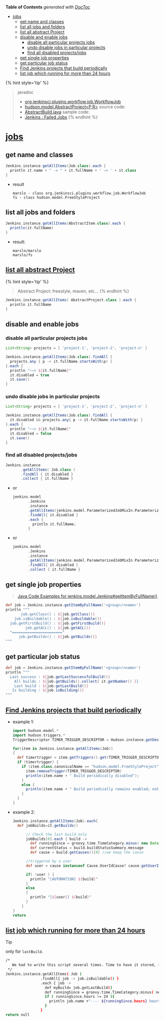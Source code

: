 <!-- START doctoc generated TOC please keep comment here to allow auto update -->
<!-- DON'T EDIT THIS SECTION, INSTEAD RE-RUN doctoc TO UPDATE -->
**Table of Contents**  *generated with [DocToc](https://github.com/thlorenz/doctoc)*

- [jobs](#jobs)
  - [get name and classes](#get-name-and-classes)
  - [list all jobs and folders](#list-all-jobs-and-folders)
  - [list all abstract Project](#list-all-abstract-project)
  - [disable and enable jobs](#disable-and-enable-jobs)
    - [disable all particular projects jobs](#disable-all-particular-projects-jobs)
    - [undo disable jobs in particular projects](#undo-disable-jobs-in-particular-projects)
    - [find all disabled projects/jobs](#find-all-disabled-projectsjobs)
  - [get single job properties](#get-single-job-properties)
  - [get particular job status](#get-particular-job-status)
  - [Find Jenkins projects that build periodically](#find-jenkins-projects-that-build-periodically)
  - [list job which running for more than 24 hours](#list-job-which-running-for-more-than-24-hours)

<!-- END doctoc generated TOC please keep comment here to allow auto update -->

{% hint style='tip' %}
> javadoc
> - [org.jenkinsci.plugins.workflow.job.WorkflowJob](https://javadoc.jenkins.io/plugin/workflow-job/org/jenkinsci/plugins/workflow/job/WorkflowJob.html)
> - [hudson.model.AbstractProject<P,R>](https://javadoc.jenkins-ci.org/hudson/model/AbstractProject.html)
> source code:
> - [AbstractBuild.java](https://github.com/jenkinsci/jenkins/blob/master/core/src/main/java/hudson/model/AbstractBuild.java)
> sample code:
> - [Jenkins : Failed Jobs](https://wiki.jenkins.io/display/JENKINS/Failed-Jobs.html)
{% endhint %}


# [jobs](https://support.cloudbees.com/hc/en-us/articles/226941767-Groovy-to-list-all-jobs)

## get name and classes
```groovy
Jenkins.instance.getAllItems(Job.class).each {
  println it.name + " -> " + it.fullName + ' ~> ' + it.class
}
```
- result
  ```
  marslo - class org.jenkinsci.plugins.workflow.job.WorkflowJob
  fs - class hudson.model.FreeStyleProject
  ```

## list all jobs and folders
```groovy
Jenkins.instance.getAllItems(AbstractItem.class).each {
  println(it.fullName)
}
```
- result:
  ```
  marslo/marslo
  marslo/fs
  ```

## [list all abstract Project](https://github.com/samrocketman/jenkins-script-console-scripts/blob/main/find-all-freestyle-jobs-using-shell-command.groovy)

{% hint style='tip' %}
> Abstract Project: freestyle, maven, etc...
{% endhint %}

```groovy
Jenkins.instance.getAllItems( AbstractProject.class ).each {
  println it.fullName
}
```

## disable and enable jobs
### disable all particular projects jobs
```groovy
List<String> projects = [ 'project-1', 'project-2', 'project-n' ]

Jenkins.instance.getAllItems(Job.class).findAll {
  projects.any { p -> it.fullName.startsWith(p) }
}.each {
  println "~~> ${it.fullName}"
  it.disabled = true
  it.save()
}
```

### undo disable jobs in particular projects
```groovy
List<String> projects = [ 'project-1', 'project-2', 'project-n' ]

Jenkins.instance.getAllItems(Job.class).findAll {
  it.disabled && projects.any{ p -> it.fullName.startsWith(p) }
}.each {
  println "~~> ${it.fullName}"
  it.disabled = false
  it.save()
}
```

### find all disabled projects/jobs
```groovy
Jenkins.instance
       .getAllItems( Job.class )
       .findAll { it.disabled }
       .collect { it.fullName }
```

- or
  ```groovy
  jenkins.model
         .Jenkins
         .instance
         .getAllItems(jenkins.model.ParameterizedJobMixIn.ParameterizedJob.class)
         .findAll{ it.disabled }
         .each {
           println it.fullName;
         }
  ```

- or
  ```groovy
  jenkins.model
         .Jenkins
         .instance
         .getAllItems(jenkins.model.ParameterizedJobMixIn.ParameterizedJob.class)
         .findAll{ it.disabled }
         .collect { it.fullName }
  ```


## get single job properties
> [Java Code Examples for jenkins.model.Jenkins#getItemByFullName()](https://www.programcreek.com/java-api-examples/?class=jenkins.model.Jenkins&method=getItemByFullName)

```groovy
def job = Jenkins.instance.getItemByFullName('<group>/<name>')
println """
       job.getClass() : ${job.getClass()}
    job.isBuildable() : ${job.isBuildable()}
  job.getFirstBuild() : ${job.getFirstBuild()}
         job.getACL() : ${job.getACL()}
  "======================="
      job.getBuilds() : ${job.getBuilds()}
"""
```

## get particular job status
```groovy
def job = Jenkins.instance.getItemByFullName('<group>/<name>')
println """
  Last success : ${job.getLastSuccessfulBuild()}
    All builds : ${job.getBuilds().collect{ it.getNumber() }}
    Last build : ${job.getLastBuild()}
   Is building : ${job.isBuilding()}
"""
```

## [Find Jenkins projects that build periodically](https://support.cloudbees.com/hc/en-us/articles/360032285111-Find-Jenkins-projects-that-build-periodically)

- example 1:
  ```groovy
  import hudson.model.*
  import hudson.triggers.*
  TriggerDescriptor TIMER_TRIGGER_DESCRIPTOR = Hudson.instance.getDescriptorOrDie(TimerTrigger.class)

  for(item in Jenkins.instance.getAllItems(Job))
  {
    def timertrigger = item.getTriggers().get(TIMER_TRIGGER_DESCRIPTOR)
    if (timertrigger) {
      if (item.class.canonicalName == "hudson.model.FreeStyleProject") {
        item.removeTrigger(TIMER_TRIGGER_DESCRIPTOR)
        println(item.name + " Build periodically disabled");
      }
      else {
        println(item.name + " Build periodically remains enabled; not as Freestyle project");
      }
    }
  }
  ```

- example 2:
  ```groovy
  Jenkins.instance.getAllItems(Job).each{
    def jobBuilds=it.getBuilds()

        // Check the last build only
        jobBuilds[0].each { build ->
          def runningSince = groovy.time.TimeCategory.minus( new Date(), build.getTime() )
          def currentStatus = build.buildStatusSummary.message
          def cause = build.getCauses()[0] //we keep the cause

        //triggered by a user
        def user = cause instanceof Cause.UserIdCause? cause.getUserId():null;

        if( !user ) {
          println "[AUTOMATION] ${build}"
        }
        else
        {
          println "[${user}] ${build}"
        }
      }
  }
  return
  ```

## [list job which running for more than 24 hours](https://raw.githubusercontent.com/cloudbees/jenkins-scripts/master/builds-running-more-than-24h.groovy)

> [!TIP]
> only for `lastBuild`.

```bash
/*
   We had to write this script several times. Time to have it stored, it is a very simple approach but will serve as starting point for more refined approaches.
 */
Jenkins.instance.getAllItems( Job )
                .findAll{ job -> job.isBuildable() }
                .each { job ->
                  def myBuild= job.getLastBuild()
                  def runningSince = groovy.time.TimeCategory.minus( new Date(), myBuild.getTime() )
                  if ( runningSince.hours >= 24 ){
                    println job.name +"---- ${runningSince.hours} hours:${runningSince.minutes} minutes"
                  }
                }
return null
```
